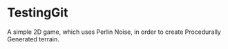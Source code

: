 # TestingGit
A simple 2D game, which uses Perlin Noise, in order to create Procedurally Generated terrain.
